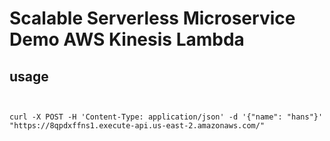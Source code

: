 # Scalable Serverless Microservice Demo AWS Kinesis Lambda



## usage
```


curl -X POST -H 'Content-Type: application/json' -d '{"name": "hans"}' "https://8qpdxffns1.execute-api.us-east-2.amazonaws.com/"

```

